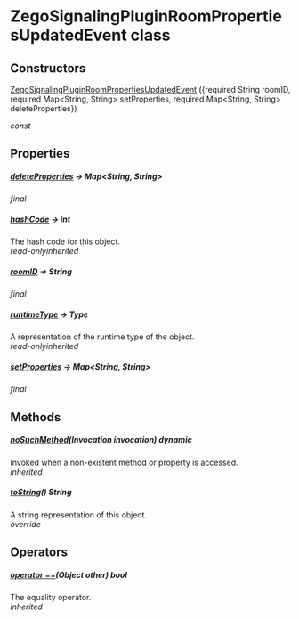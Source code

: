 


# ZegoSignalingPluginRoomPropertiesUpdatedEvent class













## Constructors

[ZegoSignalingPluginRoomPropertiesUpdatedEvent](../zego_uikit_prebuilt_live_audio_room/ZegoSignalingPluginRoomPropertiesUpdatedEvent/ZegoSignalingPluginRoomPropertiesUpdatedEvent.md) ({required String roomID, required Map&lt;String, String> setProperties, required Map&lt;String, String> deleteProperties})

  _const_ 


## Properties

##### [deleteProperties](../zego_uikit_prebuilt_live_audio_room/ZegoSignalingPluginRoomPropertiesUpdatedEvent/deleteProperties.md) &#8594; Map&lt;String, String>



  
_<span class="feature">final</span>_



##### [hashCode](../zego_uikit_prebuilt_live_audio_room/ZegoSignalingPluginRoomPropertiesUpdatedEvent/hashCode.md) &#8594; int



The hash code for this object.  
_<span class="feature">read-only</span><span class="feature">inherited</span>_



##### [roomID](../zego_uikit_prebuilt_live_audio_room/ZegoSignalingPluginRoomPropertiesUpdatedEvent/roomID.md) &#8594; String



  
_<span class="feature">final</span>_



##### [runtimeType](../zego_uikit_prebuilt_live_audio_room/ZegoSignalingPluginRoomPropertiesUpdatedEvent/runtimeType.md) &#8594; Type



A representation of the runtime type of the object.  
_<span class="feature">read-only</span><span class="feature">inherited</span>_



##### [setProperties](../zego_uikit_prebuilt_live_audio_room/ZegoSignalingPluginRoomPropertiesUpdatedEvent/setProperties.md) &#8594; Map&lt;String, String>



  
_<span class="feature">final</span>_





## Methods

##### [noSuchMethod](../zego_uikit_prebuilt_live_audio_room/ZegoSignalingPluginRoomPropertiesUpdatedEvent/noSuchMethod.md)(Invocation invocation) dynamic



Invoked when a non-existent method or property is accessed.  
_<span class="feature">inherited</span>_



##### [toString](../zego_uikit_prebuilt_live_audio_room/ZegoSignalingPluginRoomPropertiesUpdatedEvent/toString.md)() String



A string representation of this object.  
_<span class="feature">override</span>_





## Operators

##### [operator ==](../zego_uikit_prebuilt_live_audio_room/ZegoSignalingPluginRoomPropertiesUpdatedEvent/operator_equals.md)(Object other) bool



The equality operator.  
_<span class="feature">inherited</span>_















